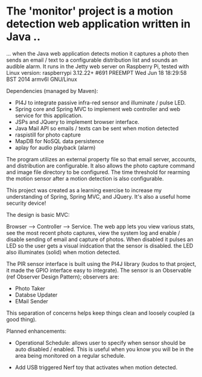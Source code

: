The 'monitor' project is a motion detection web application written in Java ..
=======

... when the Java web application detects motion it captures a photo then sends an email / text to a configurable 
distribution list and sounds an audible alarm.  It runs in the Jetty web server on Raspberry Pi, tested with Linux version:
  raspberrypi 3.12.22+ #691 PREEMPT Wed Jun 18 18:29:58 BST 2014 armv6l GNU/Linux

Dependencies (managed by Maven):
- PI4J to integrate passive infra-red sensor and illuminate / pulse LED.
- Spring core and Spring MVC to implement web controller and web service for this application.
- JSPs and JQuery to implement browser interface.
- Java Mail API so emails / texts can be sent when motion detected
- raspistill for photo capture
- MapDB for NoSQL data persistence
- aplay for audio playback (alarm)

The program utilizes an external property file so that email server, accounts, and  distribution are configurable.  It also allows the photo capture command and image file directory to be configured.  The time threshold for rearming the motion sensor after a motion detection is also configurable.

This project was created as a learning exercise to increase my understanding of Spring, Spring MVC, and JQuery.  It's also a useful home security device!

The design is basic MVC:

Browser --> Controller --> Service.  The web app lets you view various stats, see the most recent photo captures,
view the system log and enable / disable sending of email and capture of photos.  When disabled it pulses an LED so 
the user gets a visual inidcation that the sensor is disabled.  the LED also illuminates (solid) when motion detected.

The PIR sensor interface is built using the PI4J library (kudos to that project, it made the GPIO interface easy to integrate).  The sensor is an Observable (ref Observer Design Pattern); observers are:
   - Photo Taker
   - Databse Updater
   - EMail Sender

This separation of concerns helps keep things clean and loosely coupled (a good thing).

Planned enhancements:

- Operational Schedule: allows user to specify when sensor should be auto disabled / enabled.  This is 
  useful when you know you will be in the area being monitored on a regular schedule.
  
- Add USB triggered Nerf toy that activates when motion detected.
